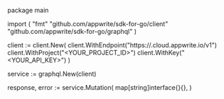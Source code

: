 package main

import (
    "fmt"
    "github.com/appwrite/sdk-for-go/client"
    "github.com/appwrite/sdk-for-go/graphql"
)

client := client.New(
    client.WithEndpoint("https://<REGION>.cloud.appwrite.io/v1")
    client.WithProject("<YOUR_PROJECT_ID>")
    client.WithKey("<YOUR_API_KEY>")
)

service := graphql.New(client)

response, error := service.Mutation(
    map[string]interface{}{},
)
